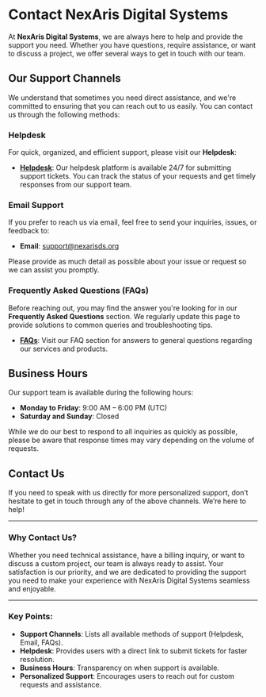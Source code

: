 # Contact NexAris Digital Systems

At **NexAris Digital Systems**, we are always here to help and provide the support you need. Whether you have questions, require assistance, or want to discuss a project, we offer several ways to get in touch with our team.

## Our Support Channels

We understand that sometimes you need direct assistance, and we're committed to ensuring that you can reach out to us easily. You can contact us through the following methods:

### Helpdesk

For quick, organized, and efficient support, please visit our **Helpdesk**:

- **[Helpdesk](https://helpdesk.nexarisds.org)**: Our helpdesk platform is available 24/7 for submitting support tickets. You can track the status of your requests and get timely responses from our support team.

### Email Support

If you prefer to reach us via email, feel free to send your inquiries, issues, or feedback to:

- **Email**: [support@nexarisds.org](mailto:support@nexarisds.org)

Please provide as much detail as possible about your issue or request so we can assist you promptly.

### Frequently Asked Questions (FAQs)

Before reaching out, you may find the answer you're looking for in our **Frequently Asked Questions** section. We regularly update this page to provide solutions to common queries and troubleshooting tips.

- **[FAQs](https://nexarisds.org/faqs)**: Visit our FAQ section for answers to general questions regarding our services and products.

## Business Hours

Our support team is available during the following hours:

- **Monday to Friday**: 9:00 AM – 6:00 PM (UTC)
- **Saturday and Sunday**: Closed

While we do our best to respond to all inquiries as quickly as possible, please be aware that response times may vary depending on the volume of requests.

## Contact Us

If you need to speak with us directly for more personalized support, don’t hesitate to get in touch through any of the above channels. We’re here to help!

---

### Why Contact Us?

Whether you need technical assistance, have a billing inquiry, or want to discuss a custom project, our team is always ready to assist. Your satisfaction is our priority, and we are dedicated to providing the support you need to make your experience with NexAris Digital Systems seamless and enjoyable.

---

### Key Points:
- **Support Channels**: Lists all available methods of support (Helpdesk, Email, FAQs).
- **Helpdesk**: Provides users with a direct link to submit tickets for faster resolution.
- **Business Hours**: Transparency on when support is available.
- **Personalized Support**: Encourages users to reach out for custom requests and assistance.